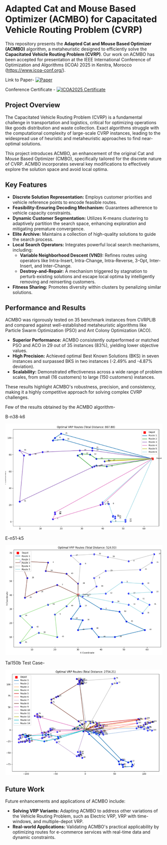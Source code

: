# Adapted Cat and Mouse Based Optimizer (ACMBO) for Capacitated Vehicle Routing Problem (CVRP)

This repository presents the **Adapted Cat and Mouse Based Optimizer (ACMBO)** algorithm, a metaheuristic designed to efficiently solve the **Capacitated Vehicle Routing Problem (CVRP)**. Our work on ACMBO has been accepted for presentation at the IEEE International Conference of Optimization and Algorithms (ICOA) 2025 in Kenitra, Morocco  (https://www.icoa-conf.org/).

Link to Paper- [![Paper](https://img.shields.io/badge/View%20Certificate-PDF-red?style=for-the-badge&logo=adobeacrobatreader)](https://github.com/prathameshdv/Adapted-Cat-and-Mouse-Based-Optimizer/blob/main/Documents/ICOA2025_ID214%20(1).pdf)

Conference Certificate - 
[![ICOA2025 Certificate](https://img.shields.io/badge/View%20Certificate-PDF-red?style=for-the-badge&logo=adobeacrobatreader)](https://github.com/prathameshdv/Adapted-Cat-and-Mouse-Based-Optimizer/blob/main/ICOA2025_Certificate_ID214.pdf)


## Project Overview

The Capacitated Vehicle Routing Problem (CVRP) is a fundamental challenge in transportation and logistics, critical for optimizing operations like goods distribution and waste collection. Exact algorithms struggle with the computational complexity of large-scale CVRP instances, leading to the widespread use of heuristic and metaheuristic approaches to find near-optimal solutions.

This project introduces ACMBO, an enhancement of the original Cat and Mouse Based Optimizer (CMBO), specifically tailored for the discrete nature of CVRP. ACMBO incorporates several key modifications to effectively explore the solution space and avoid local optima.

## Key Features

* **Discrete Solution Representation:** Employs customer priorities and vehicle reference points to encode feasible routes.
* **Feasibility-Ensuring Decoding Mechanism:** Guarantees adherence to vehicle capacity constraints.
* **Dynamic Customer Segmentation:** Utilizes K-means clustering to adaptively partition the search space, enhancing exploration and mitigating premature convergence.
* **Elite Archive:** Maintains a collection of high-quality solutions to guide the search process.
* **Local Search Operators:** Integrates powerful local search mechanisms, including:
    * **Variable Neighborhood Descent (VND):** Refines routes using operators like Intra-Insert, Intra-Change, Intra-Reverse, 3-Opt, Inter-Insert, and Inter-Change.
    * **Destroy-and-Repair:** A mechanism triggered by stagnation to perturb existing solutions and escape local optima by intelligently removing and reinserting customers.
* **Fitness Sharing:** Promotes diversity within clusters by penalizing similar solutions.

## Performance and Results

ACMBO was rigorously tested on 35 benchmark instances from CVRPLIB and compared against well-established metaheuristic algorithms like Particle Swarm Optimization (PSO) and Ant Colony Optimization (ACO).

* **Superior Performance:** ACMBO consistently outperformed or matched PSO and ACO in 29 out of 35 instances (83%), yielding lower objective values.
* **High Precision:** Achieved optimal Best Known Solutions (BKS) in seven instances and surpassed BKS in two instances (-2.49% and -4.87% deviation).
* **Scalability:** Demonstrated effectiveness across a wide range of problem scales, from small (16 customers) to large (150 customers) instances.

These results highlight ACMBO's robustness, precision, and consistency, making it a highly competitive approach for solving complex CVRP challenges.

Few of the results obtained by the ACMBO algorithm-

B-n38-k6

![Results](https://github.com/prathameshdv/Adapted-Cat-and-Mouse-Based-Optimizer/blob/main/Results/b38(1).png?raw=true)

E-n51-k5

![Results](https://github.com/prathameshdv/Adapted-Cat-and-Mouse-Based-Optimizer/blob/main/Results/E-51.png?raw=true)

Tai150b Test Case-

![Results](https://github.com/prathameshdv/Adapted-Cat-and-Mouse-Based-Optimizer/blob/main/Results/1500.png?raw=true)

## Future Work

Future enhancements and applications of ACMBO include:

* **Solving VRP Variants:** Adapting ACMBO to address other variations of the Vehicle Routing Problem, such as Electric VRP, VRP with time-windows, and multiple-depot VRP.
* **Real-world Applications:** Validating ACMBO's practical applicability by optimizing routes for e-commerce services with real-time data and dynamic constraints.


